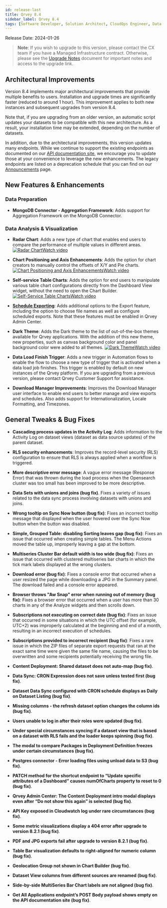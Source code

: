 ```yaml
---
id: release-last
title: Qrvey 8.4
sidebar_label: Qrvey 8.4
tags: [Software Developer, Solution Architect, CloudOps Engineer, Data Analyst]
---
```


Release Date: 2024-01-26

 >**Note**: If you wish to upgrade to this version, please contact the CX team if you have a Managed Infrastructure contract. Otherwise, please see the [Upgrade Notes](../upgrade-notes.md) document for important notes and access to the upgrade link.

## Architectural Improvements
Version 8.4 implements major architectural improvements that provide multiple benefits to users. Installation and upgrade times are significantly faster (reduced to around 1 hour). This improvement applies to both new instances and subsequent upgrades from version 8.4.  
 
Note that, if you are upgrading from an older version, an automatic script updates your datasets to be compatible with this new architecture. As a result, your installation time may be extended, depending on the number of datasets.  

In addition, due to the architectural improvements, this version updates many endpoints. While we continue to support the existing endpoints as documented on our [API documentation site](https://qrvey.stoplight.io/docs/qrvey-api-doc/4b0d6d292c0b2-administration), we encourage you to update those at your convenience to leverage the new enhancements. 
The legacy endpoints are listed on a deprecation schedule that you can find on our [Announcements](../announcements.md) page.  


## New Features & Enhancements

### Data Preparation

* **MongoDB Connector - Aggregation Framework**: Adds support for Aggregation Framework on the MongoDB Connector.


### Data Analysis & Visualization

* **Radar Chart**: Adds a new type of chart that enables end users to compare the performance of multiple values in different areas. <a href="/docs/video-training/release/version-8.4#radar-chart" target="_blank" className="tooltip"><img alt="Radar Chart" src="https://s3.amazonaws.com/cdn.qrvey.com/documentation_assets/release-notes/video_icon.png#thumbnail-20" className="video-icon-png" /><span className="tooltiptext">Watch video</span></a>

* **Chart Positioning and Axis Enhancements**: Adds the option for chart creators to manually control the offsets of X/Y and Pie charts. <a href="/docs/video-training/release/version-8.4#chart-positioning-and-axis-enhancements" target="_blank" className="tooltip"><img alt="Chart Positioning and Axis Enhancements" src="https://s3.amazonaws.com/cdn.qrvey.com/documentation_assets/release-notes/video_icon.png#thumbnail-20" className="video-icon-png" /><span className="tooltiptext">Watch video</span></a>

* **Self-service Table Charts**: Adds the option for end users to manipulate various table chart configurations directly from the Dashboard View widget, without the need to open the Chart Builder. <a href="/docs/video-training/release/version-8.4#self-service-table-charts" target="_blank" className="tooltip"><img alt="Self-Service Table Charts" src="https://s3.amazonaws.com/cdn.qrvey.com/documentation_assets/release-notes/video_icon.png#thumbnail-20" className="video-icon-png" /><span className="tooltiptext">Watch video</span></a>

* **[Schedule Exporting](../../composer/03-Managing%20Your%20User%20Profile/scheduling-exports.md)**: Adds additional options to the Export feature, including the option to choose file names as well as configure scheduled exports. Note that these features must be enabled in Qrvey Admin Center.

* **Dark Theme**: Adds the Dark theme to the list of out-of-the-box themes available for Qrvey applications. With the addition of this new theme, new properties, such as canvas background color and panel background color were added to all themes. <a href="/docs/video-training/release/version-8.4#dark-theme" target="_blank" className="tooltip"><img alt="Dark Theme" src="https://s3.amazonaws.com/cdn.qrvey.com/documentation_assets/release-notes/video_icon.png#thumbnail-20" className="video-icon-png" /><span className="tooltiptext">Watch video</span></a>

* **Data Load Finish Trigger**: Adds a new trigger in Automation flows to enable the flow to choose a new type of trigger that is activated when a data load job finishes. This trigger is enabled by default on new instances of the Qrvey platform. If you are upgrading from a previous version, please contact Qrvey Customer Support for assistance.

* **Download Manager Improvements**: Improves the Download Manager user interface to enable end users to better manage and view exports and schedules. Also adds support for Internationalization, Locale Formatting, and Timezones.



## General Tweaks & Bug Fixes

* **Cascading process updates in the Activity Log**: Adds information to the Activity Log on dataset views (dataset as data source updates) of the parent dataset.

* **RLS security enhancements**: Improves the record-level security (RLS) configuration to ensure that RLS is always applied when a workflow is triggered.

* **More descriptive error message**: A vague error message (Response Error) that was thrown during the load process when the Opensearch cluster was too small has been improved to be more descriptive.

* **Data Sets with unions and joins (bug fix)**. Fixes a variety of issues related to the data sync process involving datasets with unions and joins. 

* **Wrong tooltip on Sync Now button (bug fix)**: Fixes an incorrect tooltip message that displayed when the user hovered over the Sync Now button when the button was disabled. 

* **Simple, Grouped Table: disabling Sorting leaves gap (bug fix)**: Fixes an issue that occurred when creating simple tables. The Menu Actions moved the table up, improperly leaving a gap at the bottom. 

* **Multiseries Cluster Bar default width is too wide (bug fix)**: Fixes an issue that occurred with clustered multiseries bar charts in which the tick mark labels displayed at the wrong clusters. 

* **Download error (bug fix)**: Fixes a console error that occurred when a user resized the page while downloading a JPG in the Summary panel. The download failed and a console error appeared. 

* **Browser throws "Aw Snap" error when running out of memory (bug fix)**: Fixes a browser error that occurred when a user has more than 30 charts in any of the Analyze widgets and then scrolls down.

* **Subscriptions not executing on correct date (bug fix)**: Fixes an issue that occurred in some situations in which the UTC offset (for example, UTC+2) was improperly calculated at the beginning and end of a month, resulting in an incorrect execution of schedules. 

* **Subscriptions provided to incorrect recipient (bug fix)**: Fixes a rare issue in which the ZIP files of separate export requests that ran at the exact same time were given the same file name, causing the files to be overwritten and some recipients potentially receiving the wrong file. 


* **Content Deployment: Shared dataset does not auto-map (bug fix)**.

* **Data Sync: CRON Expression does not save unless tested first (bug fix)**.

* **Dataset Data Sync configured with CRON schedule displays as Daily on Dataset Listing (bug fix)**.

* **Missing columns - the refresh dataset option changes the column ids (bug fix)**.

* **Users unable to log in after their roles were updated (bug fix)**.

* **Under special circumstances syncing if a dataset view that is based on a dataset with RLS fails and the loader keeps spinning (bug fix)**.

* **The modal to compare Packages in Deployment Definition freezes under certain circumstances (bug fix)**.

* **Postgres connector - Error loading files using unload data to S3 (bug fix)**.

* **PATCH method for the shortcut endpoint to “Update specific attributes of a Dashboard” causes numOfCharts property to reset to 0 (bug fix)**.

* **Qrvey Admin Center: The Content Deployment intro modal displays even after  “Do not show this again” is selected (bug fix)**.

* **API Key exposed in Cloudwatch log under rare circumstances (bug fix)**.

* **Some metric visualizations display a 404 error after upgrade to version 8.2.1 (bug fix)**.

* **PDF and JPG exports fail after upgrade to version 8.2.1 (bug fix)**.

* **Table Bar visualization defaults to right-aligned for numeric column (bug fix)**.

* **Geolocation Group not shown in Chart Builder (bug fix)**.

* **Dataset View columns from different sources are renamed (bug fix)**.

* **Side-by-side MultiSeries Bar Chart labels are not aligned (bug fix)**.

* **Get All Applications endpoint’s POST Body payload shows empty on the API documentation site (bug fix)**.

